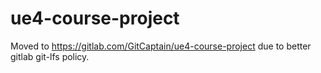 # ue4-course-project
Moved to https://gitlab.com/GitCaptain/ue4-course-project due to better gitlab git-lfs policy.
